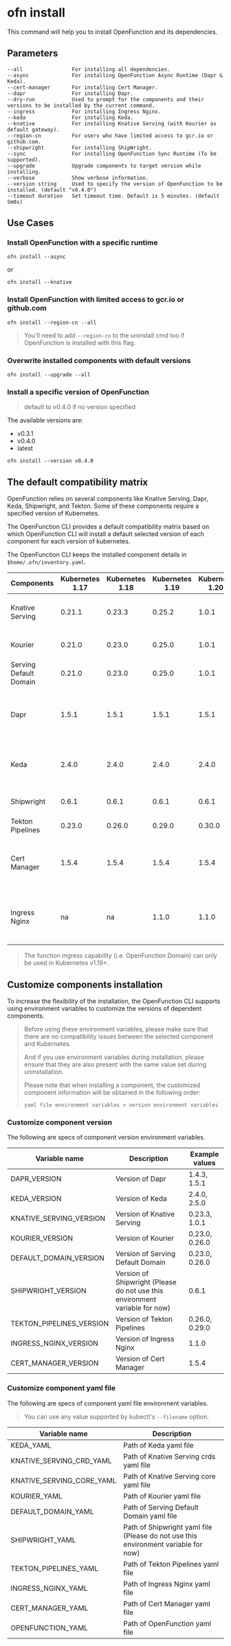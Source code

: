 # ofn install

This command will help you to install OpenFunction and its dependencies.

## Parameters

```shell
--all                For installing all dependencies.
--async              For installing OpenFunction Async Runtime (Dapr & Keda).
--cert-manager       For installing Cert Manager.
--dapr               For installing Dapr.
--dry-run            Used to prompt for the components and their versions to be installed by the current command.
--ingress            For installing Ingress Nginx.
--keda               For installing Keda.
--knative            For installing Knative Serving (with Kourier as default gateway).
--region-cn          For users who have limited access to gcr.io or github.com.
--shipwright         For installing ShipWright.
--sync               For installing OpenFunction Sync Runtime (To be supported).
--upgrade            Upgrade components to target version while installing.
--verbose            Show verbose information.
--version string     Used to specify the version of OpenFunction to be installed. (default "v0.4.0")
--timeout duration   Set timeout time. Default is 5 minutes. (default 5m0s)
```

## Use Cases

### Install OpenFunction with a specific runtime

```shell
ofn install --async
```

or

```shell
ofn install --knative
```

### Install OpenFunction with limited access to gcr.io or github.com

```shell
ofn install --region-cn --all
```

> You'll need to add `--region-cn` to the uninstall cmd too if OpenFunction is installed with this flag.

### Overwrite installed components with default versions

```shell
ofn install --upgrade --all
```

### Install a specific version of OpenFunction

> default to v0.4.0 if no version specified

The available versions are:
- v0.3.1
- v0.4.0
- latest

```shell
ofn install --version v0.4.0
```

## The default compatibility matrix

OpenFunction relies on several components like Knative Serving, Dapr, Keda, Shipwright, and Tekton. Some of these components require a specified version of Kubernetes.

The OpenFunction CLI provides a default compatibility matrix based on which OpenFunction CLI will install a default selected version of each component for each version of kubernetes. 

The OpenFunction CLI keeps the installed component details in `$home/.ofn/inventory.yaml`.

| Components             | Kubernetes 1.17 | Kubernetes 1.18 | Kubernetes 1.19 | Kubernetes 1.20+ | CLI Option       | Description                                    |
| ---------------------- | --------------- | --------------- | --------------- | ---------------- | ---------------- | ---------------------------------------------- |
| Knative Serving        | 0.21.1          | 0.23.3          | 0.25.2          | 1.0.1            | `--knative`      | The synchronous function runtime               |
| Kourier                | 0.21.0          | 0.23.0          | 0.25.0          | 1.0.1            | `--knative`      | The default network layer for Knative          |
| Serving Default Domain | 0.21.0          | 0.23.0          | 0.25.0          | 1.0.1            | `--knative`      | The default DNS layout for Knative             |
| Dapr                   | 1.5.1           | 1.5.1           | 1.5.1           | 1.5.1            | `--async`        | The distributed application runtime of asynchronous function |
| Keda                   | 2.4.0           | 2.4.0           | 2.4.0           | 2.4.0            | `--async`        | The autoscaler of asynchronous function runtime|
| Shipwright             | 0.6.1           | 0.6.1           | 0.6.1           | 0.6.1            | `--shipwright`   | The function build framework                   |
| Tekton Pipelines       | 0.23.0          | 0.26.0          | 0.29.0          | 0.30.0           | `--shipwright`   | The function build pipeline                    |
| Cert Manager           | 1.5.4           | 1.5.4           | 1.5.4           | 1.5.4            | `--cert-manager` | OpenFunction webhook Certificate manager (For OpenFunction v0.4.0+ only). |
| Ingress Nginx          | na              | na              | 1.1.0           | 1.1.0            | `--ingress`      | Function ingress controller (For OpenFunction v0.4.0+ only). |

> The function ingress capability (i.e. OpenFunction Domain) can only be used in Kubernetes v1.19+.

## Customize components installation

To increase the flexibility of the installation, the OpenFunction CLI supports using environment variables to customize the versions of dependent components.

> Before using these environment variables, please make sure that there are no compatibility issues between the selected component and Kubernetes.
>
> And if you use environment variables during installation, please ensure that they are also present with the same value set during uninstallation.
>
> Please note that when installing a component, the customized component information will be obtained in the following order:
>
> ```
> yaml file environment variables > version environment variables
> ```

### Customize component version

The following are specs of component version environment variables. 

| Variable name            | Description                                                  | Example values |
| ------------------------ | ------------------------------------------------------------ | -------------- |
| DAPR_VERSION             | Version of Dapr                                              | 1.4.3, 1.5.1   |
| KEDA_VERSION             | Version of Keda                                              | 2.4.0, 2.5.0   |
| KNATIVE_SERVING_VERSION  | Version of Knative Serving                                   | 0.23.3, 1.0.1  |
| KOURIER_VERSION          | Version of Kourier                                           | 0.23.0, 0.26.0 |
| DEFAULT_DOMAIN_VERSION   | Version of Serving Default Domain                            | 0.23.0, 0.26.0 |
| SHIPWRIGHT_VERSION       | Version of Shipwright (Please do not use this environment variable for now) | 0.6.1          |
| TEKTON_PIPELINES_VERSION | Version of Tekton Pipelines                                  | 0.26.0, 0.29.0 |
| INGRESS_NGINX_VERSION    | Version of Ingress Nginx                                     | 1.1.0          |
| CERT_MANAGER_VERSION     | Version of Cert Manager                                      | 1.5.4          |

### Customize component yaml file

The following are specs of component yaml file environment variables. 

> You can use any value supported by kubectl's `--filename` option.

| Variable name             | Description                                                  |
| ------------------------- | ------------------------------------------------------------ |
| KEDA_YAML                 | Path of Keda yaml file                                       |
| KNATIVE_SERVING_CRD_YAML  | Path of Knative Serving crds yaml file                       |
| KNATIVE_SERVING_CORE_YAML | Path of Knative Serving core yaml file                       |
| KOURIER_YAML              | Path of Kourier yaml file                                    |
| DEFAULT_DOMAIN_YAML       | Path of Serving Default Domain yaml file                     |
| SHIPWRIGHT_YAML           | Path of Shipwright yaml file (Please do not use this environment variable for now) |
| TEKTON_PIPELINES_YAML     | Path of Tekton Pipelines yaml file                           |
| INGRESS_NGINX_YAML        | Path of Ingress Nginx yaml file                              |
| CERT_MANAGER_YAML         | Path of Cert Manager yaml file                               |
| OPENFUNCTION_YAML         | Path of OpenFunction yaml file                               |
